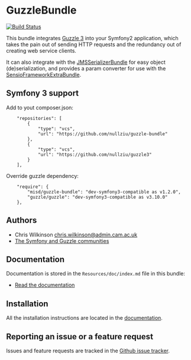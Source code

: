 GuzzleBundle
============

[![Build Status](https://travis-ci.org/misd-service-development/guzzle-bundle.png?branch=master)](http://travis-ci.org/misd-service-development/guzzle-bundle)

This bundle integrates [Guzzle 3](http://guzzle3.readthedocs.org/) into your Symfony2 application, which takes the pain out of sending HTTP requests and the redundancy out of creating web service clients.

It can also integrate with the [JMSSerializerBundle](http://jmsyst.com/bundles/JMSSerializerBundle) for easy object (de)serialization, and provides a param converter for use with the [SensioFrameworkExtraBundle](http://symfony.com/doc/current/bundles/SensioFrameworkExtraBundle/).

Symfony 3 support
-----------------

Add to yout composer.json:

```
    "repositories": [
        {
            "type": "vcs",
            "url": "https://github.com/nullziu/guzzle-bundle"
        },
        {
            "type": "vcs",
            "url": "https://github.com/nullziu/guzzle3"
        }
    ],
```

Override guzzle dependency:
```
    "require": {
        "misd/guzzle-bundle": "dev-symfony3-compatible as v1.2.0",
        "guzzle/guzzle": "dev-symfony3-compatible as v3.10.0"
    },

```


Authors
-------

* Chris Wilkinson <chris.wilkinson@admin.cam.ac.uk>
* [The Symfony and Guzzle communities](https://github.com/misd-service-development/guzzle-bundle/contributors)

Documentation
-------------

Documentation is stored in the `Resources/doc/index.md` file in this bundle:

* [Read the documentation](Resources/doc/index.md)

Installation
------------

All the installation instructions are located in the [documentation](Resources/doc/index.md).

Reporting an issue or a feature request
---------------------------------------

Issues and feature requests are tracked in the [Github issue tracker](https://github.com/misd-service-development/guzzle-bundle/issues).
